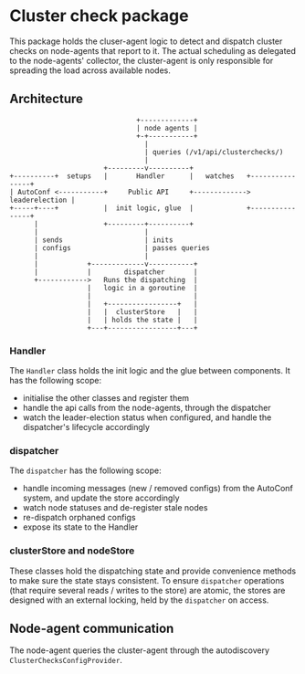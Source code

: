# Cluster check package

This package holds the cluser-agent logic to detect and dispatch cluster checks
on node-agents that report to it. The actual scheduling as delegated to the
node-agents' collector, the cluster-agent is only responsible for spreading
the load across available nodes.


## Architecture

```
                               +-------------+
                               | node agents |
                               +-+-----------+
                                 |
                                 | queries (/v1/api/clusterchecks/)
                                 |
                       +---------v----------+
+----------+  setups   |       Handler      |   watches   +----------------+
| AutoConf <-----------+     Public API     +-------------> leaderelection |
+-----+----+           |  init logic, glue  |             +----------------+
      |                +---------+----------+
      |                          |
      | sends                    | inits
      | configs                  | passes queries
      |                          |
      |            +-------------v-----------+
      |            |        dispatcher       |
      +------------>   Runs the dispatching  |
                   |   logic in a goroutine  |
                   |                         |
                   |   +-----------------+   |
                   |   |  clusterStore   |   |
                   |   | holds the state |   |
                   +---+-----------------+---+
```

### Handler

The `Handler` class holds the init logic and the glue between components. It has the following
scope:

  - initialise the other classes and register them
  - handle the api calls from the node-agents, through the dispatcher
  - watch the leader-election status when configured, and handle the dispatcher's lifecycle accordingly

### dispatcher

The `dispatcher` has the following scope:

  - handle incoming messages (new / removed configs) from the AutoConf system, and
update the store accordingly
  - watch node statuses and de-register stale nodes
  - re-dispatch orphaned configs
  - expose its state to the Handler

### clusterStore and nodeStore

These classes hold the dispatching state and provide convenience methods to make sure the
state stays consistent.
To ensure `dispatcher` operations (that require several reads / writes to the store) are
atomic, the stores are designed with an external locking, held by the `dispatcher` on access.

## Node-agent communication

The node-agent queries the cluster-agent through the autodiscovery `ClusterChecksConfigProvider`.
